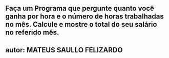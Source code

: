 ## Faça um Programa que pergunte quanto você ganha por hora e o número de horas trabalhadas no mês. Calcule e mostre o total do seu salário no referido mês.


## autor: MATEUS SAULLO FELIZARDO